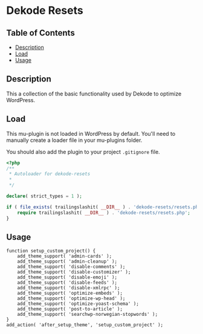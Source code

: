 # Dekode Resets

## Table of Contents
- [Description](#description)
- [Load](#load)
- [Usage](#usage)

## Description
This a collection of the basic functionality used by Dekode to optimize WordPress.

## Load
This mu-plugin is not loaded in WordPress by default. You'll need to manually create a
loader file in your mu-plugins folder.

You should also add the plugin to your project `.gitignore` file.

```php
<?php
/**
 * Autoloader for dekode-resets
 *
 */

declare( strict_types = 1 );

if ( file_exists( trailingslashit( __DIR__ ) . 'dekode-resets/resets.php' ) ) {
	require trailingslashit( __DIR__ ) . 'dekode-resets/resets.php';
}
```

## Usage
```
function setup_custom_project() {
	add_theme_support( 'admin-cards' );
	add_theme_support( 'admin-cleanup' );
	add_theme_support( 'disable-comments' );
	add_theme_support( 'disable-customizer' );
	add_theme_support( 'disable-emoji' );
	add_theme_support( 'disable-feeds' );
	add_theme_support( 'disable-xmlrpc' );
	add_theme_support( 'optimize-embeds' );
	add_theme_support( 'optimize-wp-head' );
	add_theme_support( 'optimize-yoast-schema' );
	add_theme_support( 'post-to-article' );
	add_theme_support( 'searchwp-norwegian-stopwords' );
}
add_action( 'after_setup_theme', 'setup_custom_project' );

```
